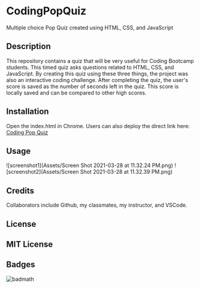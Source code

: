 # CodingPopQuiz
Multiple choice Pop Quiz created using HTML, CSS, and JavaScript

## Description
This repository contains a quiz that will be very useful for Coding Bootcamp students. This timed quiz asks questions related to HTML, CSS, and JavaScript. By creating this quiz using these three things, the project was also an interactive coding challenge. After completing the quiz, the user's score is saved as the number of seconds left in the quiz. This score is locally saved and can be compared to other high scores.

## Installation
Open the index.html in Chrome. Users can also deploy the direct link here: [Coding Pop Quiz](https://heatherloisejackson.github.io/CodingPopQuiz/)

## Usage
![screenshot1](Assets/Screen Shot 2021-03-28 at 11.32.24 PM.png)
![screenshot2](Assets/Screen Shot 2021-03-28 at 11.32.39 PM.png)

## Credits
Collaborators include Github, my classmates, my instructor, and VSCode.

## License
MIT License
---

## Badges
![badmath](https://img.shields.io/github/languages/top/nielsenjared/badmath)

